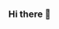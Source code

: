 ### Hi there 👋

<!--
**ML-BLEND/ml-blend** is a ✨ _special_ ✨ repository because its `README.md` (this file) appears on your GitHub profile.

Here are some ideas to get you started:

- 🔭 I’m currently working on graphic design
- 🌱 I’m currently learning audio production
- 👯 I’m looking to collaborate on branding
- 🤔 I’m looking for help with 3D animations
- 💬 Ask me about music

-->
